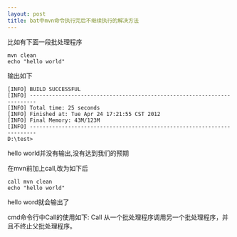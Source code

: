```yaml
---
layout: post
title: bat中mvn命令执行完后不继续执行的解决方法
---
```


比如有下面一段批处理程序
    
    mvn clean 
    echo "hello world"


输出如下

    [INFO] BUILD SUCCESSFUL
    [INFO] ------------------------------------------------------------------------
    [INFO] Total time: 25 seconds
    [INFO] Finished at: Tue Apr 24 17:21:55 CST 2012
    [INFO] Final Memory: 43M/123M
    [INFO] ------------------------------------------------------------------------
    D:\test>

hello world并没有输出,没有达到我们的预期

在mvn前加上call,改为如下后

    call mvn clean
    echo "hello world"

hello word就会输出了

cmd命令行中Call的使用如下:
Call 从一个批处理程序调用另一个批处理程序，并且不终止父批处理程序。